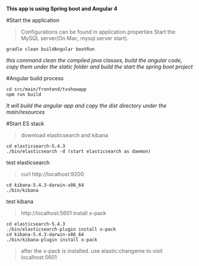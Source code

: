 **This app is using Spring boot and Angular 4**

#Start the application
> Configurations can be found in application.properties
> Start the MySQL server(On Mac, mysql.server start).  
```
gradle clean buildAngular bootRun
```
*this command clean the compiled java classes, build the angular code, copy them under the static folder and build the start the spring boot project*

#Angular build process
```
cd src/main/frontend/tvshowapp
npm run build
```
*It will build the angular app and copy the dist directory under the main/resources*

#Start ES stack
> download elasticsearch and kibana
```
cd elasticsearch-5.4.3
./bin/elasticsearch -d (start elasticsearch as daemon)
```
test elasticsearch
> curl http://localhost:9200
```
cd kibana-5.4.3-darwin-x86_64
./bin/kibana
```
test  kibana
> http://localhost:5601
install x-pack
```
cd elasticsearch-5.4.3
./bin/elasticsearch-plugin install x-pack
cd kibana-5.4.3-darwin-x86_64
./bin/kibana-plugin install x-pack
```
> after the x-pack is installed.  use elastic:changeme to visit localhost:5601



